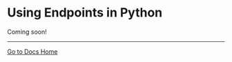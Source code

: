 # Using Endpoints in Python

Coming soon!

---
[Go to Docs Home](https://github.com/iexcloud/docs/blob/main/README.md)